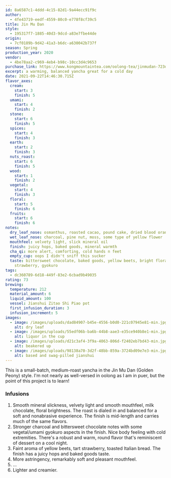 ```yaml
---
id: 8a6587c1-4ddd-4c15-82d1-9a44ecc91f9c
author:
  - 4fe43719-eedf-4559-80c0-e778f8cf39c5
title: Jin Mu Dan
style:
  - 195317f7-1885-40d3-9dcd-a83e7fbe44de
origin:
  - 7cf0189b-9d42-41a3-b6dc-a630042b737f
season: Spring
production_year: 2020
vendor:
  - 4be78aa2-c969-4eb4-b98c-10cc3d4c9653
purchase_link: https://www.kongmountaintea.com/oolong-tea/jinmudan-723dc
excerpt: a warming, balanced yancha great for a cold day
date: 2021-09-22T14:46:30.715Z
flavor_axes:
  cream:
    start: 3
    finish: 5
  umami:
    start: 4
    finish: 2
  stone:
    start: 6
    finish: 5
  spices:
    start: 4
    finish: 3
  earth:
    start: 2
    finish: 3
  nuts_roast:
    start: 6
    finish: 5
  wood:
    start: 1
    finish: 2
  vegetal:
    start: 4
    finish: 3
  floral:
    start: 5
    finish: 6
  fruits:
    start: 6
    finish: 6
notes:
  dry_leaf_nose: osmanthus, roasted cacao, pound cake, dried blood orange, citrus peel
  wet_leaf_nose: charcoal, pine nut, moss, some type of yellow flower
  mouthfeel: velvety light, slick mineral oil
  finish: juicy hops, baked goods, mineral warmth
  cha_qi: more alert, comforting, cold hands n feet
  empty_cup: oops I didn't sniff this sucker
  taste: bittersweet chocolate, baked goods, yellow beets, bright florals, tart
    strawberry, gyokuro
tags:
  - dc360789-6d18-449f-83e2-6cbad9b49035
rating: 73
brewing:
  temperature: 212
  material_amount: 6
  liquid_amount: 100
  vessel: Jianshui Zitao Shi Piao pot
  first_infusion_duration: 3
  infusion_increment: 5
images:
  - image: /images/uploads/dad84907-b45e-4556-b0d0-221c07945e81-min.jpg
    alt: dry leaf
  - image: /images/uploads/55edf06b-ba6b-44b8-aae3-e35ce940b8e1-min.jpg
    alt: liquor in the cup
  - image: /images/uploads/d21c3af4-3f9a-4063-806d-f2402eb7bd43-min.jpg
    alt: beakered up
  - image: /images/uploads/98138a70-3d2f-48bb-859a-3724bd09e7e3-min.jpg
    alt: based and swag-pilled jianshui
---
```

This is a small-batch, medium-roast yancha in the Jin Mu Dan (Golden Peony) style. I'm not nearly as well-versed in oolong as I am in puer, but the point of this project is to learn!

### Infusions

1. Smooth mineral slickness, velvety light and smooth mouthfeel, milk chocolate, floral brightness. The roast is dialed in and balanced for a soft and nonabrasive experience. The finish is mid-length and carries much of the same flavors.
2. Stronger charcoal and bittersweet chocolate notes with some vegetal/umami gyokuro aspects in the finish. Nice body feeling with cold extremities. There's a robust and warm, round flavor that's reminiscent of dessert on a cool night.
3. Faint aroma of yellow beets, tart strawberry, toasted Italian bread. The finish has a juicy hops and baked goods taste.
4. More astringency, remarkably soft and pleasant mouthfeel.
5. ...
6. Lighter and creamier.